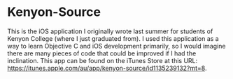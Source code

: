 # Kenyon-Source
This is the iOS application I originally wrote last summer for students of Kenyon College (where I just graduated from).  I used this application as a way to learn Objective C and iOS development primarily, so I would imagine there are many pieces of code that could be improved if I had the inclination.  This app can be found on the iTunes Store at this URL: https://itunes.apple.com/au/app/kenyon-source/id1135239132?mt=8.
